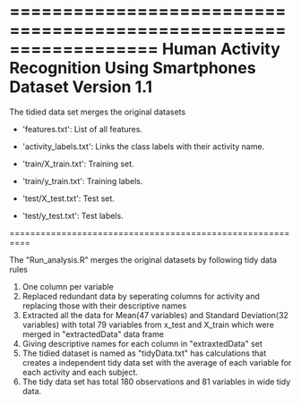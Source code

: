 ==================================================================
Human Activity Recognition Using Smartphones Dataset
Version 1.1
==========================================================
The tidied data set merges the original datasets
- 'features.txt': List of all features.

- 'activity_labels.txt': Links the class labels with their activity name.

- 'train/X_train.txt': Training set.

- 'train/y_train.txt': Training labels.

- 'test/X_test.txt': Test set.

- 'test/y_test.txt': Test labels.




==========================================================

The "Run_analysis.R" merges the original datasets by following tidy data rules

1. One column per variable
2. Replaced redundant data by seperating columns for activity and replacing those with their descriptive names
3. Extracted all the data for Mean(47 variables) and Standard Deviation(32 variables) with total 79 variables from x_test and X_train which were merged in "extractedData" data frame
4. Giving descriptive names for each column in "extraxtedData" set
5. The tidied dataset is named as "tidyData.txt" has calculations that creates a independent tidy data set with the average of each variable for each activity and each subject.
6. The tidy data set has total 180 observations and 81 variables in wide tidy data.
